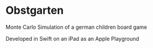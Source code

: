# Obstgarten
Monte Carlo Simulation of a german children board game

Developed in Swift on an iPad as an Apple Playground
